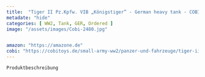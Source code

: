 ```yaml
---
title:  "Tiger II Pz.Kpfw. VIB „Königstiger” - German heavy tank - COBI-2480"
metadate: "hide"
categories: [ WW2, Tank, GER, Ordered ]
image: "/assets/images/Cobi-2480.jpg"


amazon: "https://amazone.de"
cobi: "https://cobitoys.de/small-army-ww2/panzer-und-fahrzeuge/tiger-ii-pzkpfw-vib-knigstiger---german-heavy-tank,art,8318.html"
---
```

	Produktbeschreibung

	

